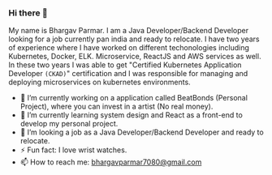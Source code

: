 ### Hi there 👋

My name is Bhargav Parmar. I am a Java Developer/Backend Developer looking for a job currently pan india and ready to relocate. I have two years of experience where I have worked on different techonologies including Kubernetes, Docker, ELK. Microservice, ReactJS and AWS services as well. In these two years I was able to get "Certified Kubernetes Application Developer `(CKAD)`" certification and I was responsible for managing and deploying microservices on kubernetes environments.

- 🔭 I’m currently working on a application called BeatBonds (Personal Project), where you can invest in a artist (No real money).
- 🌱 I’m currently learning system design and React as a front-end to develop my personal project.
- 🤔 I’m looking a job as a Java Developer/Backend Developer and ready to relocate.
- ⚡ Fun fact: I love wrist watches.
- 📫 How to reach me: bhargavparmar7080@gmail.com
  
<!--
- 👯 I’m looking to collaborate on ...
- 🤔 I’m looking for help with ... 
- 💬 Ask me about ... 
-->

  
<!--
- 😄 Pronouns: ... 
-->
<!--My portfolio [here](https://bhargav0605.github.io/portfolio)-->

<!--
**bhargav0605/bhargav0605** is a ✨ _special_ ✨ repository because its `README.md` (this file) appears on your GitHub profile.

Here are some ideas to get you started:
-->
